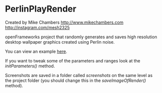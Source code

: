 #  PerlinPlayRender

Created by Mike Chambers
http://www.mikechambers.com
http://instagram.com/mesh2325  

openFrameworks project that randomly generates and saves high resolution desktop wallpaper graphics created using Perlin noise.

You can view an example [here](example.png).

If you want to tweak some of the parameters and ranges look at the _initParameters()_ method.

Screenshots are saved in a folder called _screenshots_ on the same level as the project folder (you should change this in the _saveImageOfRender()_ method).

